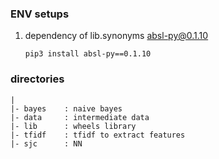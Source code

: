 ### ENV setups

1. dependency of lib.synonyms absl-py@0.1.10
	```
	pip3 install absl-py==0.1.10
	```

### directories
	|
	|- bayes 	: naive bayes 
	|- data 	: intermediate data
	|- lib	    : wheels library 
	|- tfidf    : tfidf to extract features
	|- sjc		: NN